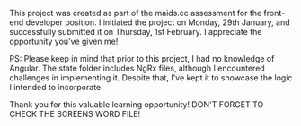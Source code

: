 This project was created as part of the maids.cc assessment for the front-end developer position. I initiated the project on Monday, 29th January, and successfully submitted it on Thursday, 1st February. I appreciate the opportunity you've given me!

PS: Please keep in mind that prior to this project, I had no knowledge of Angular. The state folder includes NgRx files, although I encountered challenges in implementing it. Despite that, I've kept it to showcase the logic I intended to incorporate.

Thank you for this valuable learning opportunity!
DON'T FORGET TO CHECK THE SCREENS WORD FILE!
